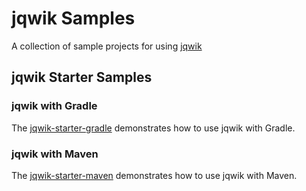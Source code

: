 # jqwik Samples

A collection of sample projects for using [jqwik](https://jqwik.net)

## jqwik Starter Samples

### jqwik with Gradle

The [jqwik-starter-gradle] demonstrates how to use jqwik with Gradle.

### jqwik with Maven

The [jqwik-starter-maven] demonstrates how to use jqwik with Maven.

[jqwik-starter-gradle]: jqwik-starter-gradle
[jqwik-starter-maven]: jqwik-starter-maven
